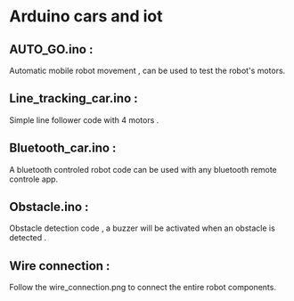 # Arduino cars and iot 

## AUTO_GO.ino : 

Automatic mobile robot movement , can be used to test the robot's motors.

## Line_tracking_car.ino :

Simple line follower code with 4 motors .

## Bluetooth_car.ino :

A bluetooth controled robot code can be used with any bluetooth remote controle app. 

## Obstacle.ino :

Obstacle detection code , a buzzer will be activated when an obstacle is detected . 

## Wire connection :

Follow the wire_connection.png to connect the entire robot components.

